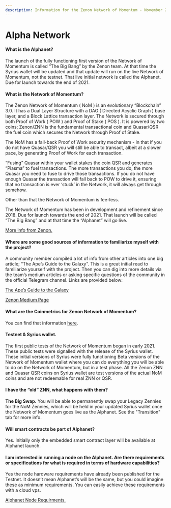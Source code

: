 ```yaml
---
description: Information for the Zenon Network of Momentum - November 2021 Onwards
---
```


# Alpha Network

#### What is the Alphanet? <a href="what-is-the-alphanet" id="what-is-the-alphanet"></a>

The launch of the fully functioning first version of the Network of Momentum is called “The Big Bang” by the Zenon team. At that time the Syrius wallet will be updated and that update will run on the live Network of Momentum, not the testnet. That live initial network is called the Alphanet. Due for launch towards the end of 2021.

#### What is the Network of Momentum? <a href="what-is-zenon-network-of-momentum" id="what-is-zenon-network-of-momentum"></a>

The Zenon Network of Momentum ( NoM ) is an evolutionary “Blockchain” 3.0. It has a Dual Layer Structure with a DAG ( Directed Acyclic Graph ) base layer, and a Block Lattice transaction layer. The Network is secured through both Proof of Work ( POW ) and Proof of Stake ( POS ). It is powered by two coins; Zenon/ZNN is the fundamental transactional coin and Quasar/QSR the fuel coin which secures the Network through Proof of Stake.

The NoM has a fall-back Proof of Work security mechanism - in that if you do not have Quasar/QSR you will still be able to transact, albeit at a slower pace, by generating Proof of Work for each transaction.

“Fusing” Quasar within your wallet stakes the coin QSR and generates “Plasma” to fuel transactions. The more transactions you do, the more Quasar you need to fuse to drive those transactions. If you do not have enough Quasar the transaction will fall back to POW to drive it, ensuring that no transaction is ever ‘stuck’ in the Network, it will always get through somehow.

Other than that the Network of Momentum is fee-less.

The Network of Momentum has been in development and refinement since 2018. Due for launch towards the end of 2021. That launch will be called “The Big Bang” and at that time the “Alphanet” will go live.

[More info from Zenon. ](https://medium.com/@zenon.network/paving-the-way-1332f61a66b2)

#### Where are some good sources of information to familiarize myself with the project? <a href="q-where-are-some-good-sources-of-information-to-familiarize-myself-with-the-project" id="q-where-are-some-good-sources-of-information-to-familiarize-myself-with-the-project"></a>

A community member compiled a lot of info from other articles into one big article; “The Ape’s Guide to the Galaxy”. This is a great initial read to familiarize yourself with the project. Then you can dig into more details via the team’s medium articles or asking specific questions of the community in the official Telegram channel. Links are provided below:

[The Ape’s Guide to the Galaxy](https://shazzamazzash.medium.com/zenon-network-an-apes-guide-to-the-galaxy-7aad7dacdfef)

[Zenon Medium Page](https://medium.com/@zenon.network)

#### What are the Coinmetrics for Zenon Network of Momentum?

You can find that information [here](https://medium.com/@zenon.network/znn-x-qsr-alphanet-specifications-83d27c005c09).

#### Testnet & Syrius wallet.

The first public tests of the Network of Momentum began in early 2021.\
These public tests were signalled with the release of the Syrius wallet. These initial versions of Syrius were fully functioning Beta versions of the Network of Momentum wallet where you can do everything you will be able to do on the Network of Momentum, but in a test phase. All the Zenon ZNN and Quasar QSR coins on Syrius wallet are test versions of the actual NoM coins and are not redeemable for real ZNN or QSR.

#### I have the “old” ZNN, what happens with them? <a href="i-have-the-old-znn-what-happens-with-them" id="i-have-the-old-znn-what-happens-with-them"></a>

**The Big Swap.** You will be able to permanently swap your Legacy Zennies for the NoM Zennies, which will be held in your updated Syrius wallet once the Network of Momentum goes live as the Alphanet. See the "Transition" tab for more info.

#### Will smart contracts be part of Alphanet? <a href="q-will-smart-contracts-be-part-of-alphanet" id="q-will-smart-contracts-be-part-of-alphanet"></a>

Yes. Initially only the embedded smart contract layer will be available at Alphanet launch.

#### I am interested in running a node on the Alphanet. Are there requirements or specifications for what is required in terms of hardware capabilities? <a href="q-i-am-interested-in-running-a-node-on-the-alphanet-are-there-requirements-or-specifications-for-wha" id="q-i-am-interested-in-running-a-node-on-the-alphanet-are-there-requirements-or-specifications-for-wha"></a>

Yes the node hardware requirements have already been published for the Testnet. It doesn’t mean Alphanet’s will be the same, but you could imagine these as minimum requirements. You can easily achieve these requirements with a cloud vps.

[Alphanet Node Requirments.](https://testnet.znn.space/#!requirements.md)
